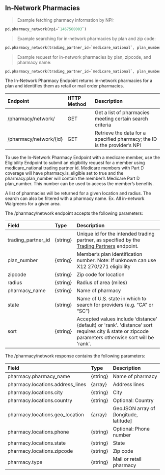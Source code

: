 ## In-Network Pharmacies

> Example fetching pharmacy information by NPI:

```python
pd.pharmacy_network(npi=`1467560003`)
```

> Example searching for in-network pharmacies by plan and zip code:

```python
pd.pharmacy_network(trading_partner_id=`medicare_national`, plan_number=`S5820003`, zipcode=`29307`, radius=`15mi`)
```

> Example request for in-network pharmacies by plan, zipcode, and pharmacy name:

```python
pd.pharmacy_network(trading_partner_id=`medicare_national`, plan_number=`S5820003`, zipcode=`29307`, radius=`15mi`, pharmacy_name=`walgreens`)
```

The In-Network Pharmacy Endpoint returns in-network pharmacies for a plan and
identifies them as retail or mail order pharmacies.

| Endpoint               | HTTP Method | Description                                                              |
|:-----------------------|:------------|:-------------------------------------------------------------------------|
| /pharmacy/network/     | GET         | Get a list of pharmacies meeting certain search criteria                 |
| /pharmacy/network/{id} | GET         | Retrieve the data for a specified pharmacy; the ID is the provider’s NPI |

To use the In-Network Pharmacy Endpoint with a medicare member, use the Eligibility Endpoint
to submit an eligibility request for a member using medicare_national trading partner id.
Medicare members with Part D coverage will have pharmacy.is_eligible set to true and the
pharmacy.plan_number will contain the member’s Medicare Part D plan_number. This number can be
used to access the member’s benefits.

A list of pharmacies will be returned for a given location and radius. The search can also be
filtered with a pharmacy name. Ex. All in-network Walgreens for a given area.

The /pharmacy/network endpoint accepts the following parameters:

| Field              | Type     | Description                                                                                                                                                    |
|:-------------------|:---------|:---------------------------------------------------------------------------------------------------------------------------------------------------------------|
| trading_partner_id | {string} | Unique id for the intended trading partner, as specified by the [Trading Partners](https://platform.pokitdok.com/documentation/v4/#trading-partners) endpoint. |
| plan_number        | {string} | Member’s plan identification number. Note: If unknown can use X12 270/271 eligibility                                                                          |
| zipcode            | {string} | Zip code for location                                                                                                                                          |
| radius             | {string} | Radius of area (miles)                                                                                                                                         |
| pharmacy_name      | {string} | Name of pharmacy                                                                                                                                               |
| state              | {string} | Name of U.S. state in which to search for providers (e.g. “CA” or “SC”)                                                                                        |
| sort               | {string} | Accepted values include ‘distance’ (default) or 'rank’. 'distance’ sort requires city & state or zipcode parameters otherwise sort will be 'rank’.             |

The /pharmacy/network response contains the following parameters:

| Field                            | Type     | Description                            |
|:---------------------------------|:---------|:---------------------------------------|
| pharmacy.pharmacy_name           | {string} | Name of pharmacy                       |
| pharmacy.locations.address_lines | {array}  | Address lines                          |
| pharmacy.locations.city          | {string} | City                                   |
| pharmacy.locations.country       | {string} | Optional: Country                      |
| pharmacy.locations.geo_location  | {array}  | GeoJSON array of [longitude, latitude] |
| pharmacy.locations.phone         | {string} | Optional: Phone number                 |
| pharmacy.locations.state         | {string} | State                                  |
| pharmacy.locations.zipcode       | {string} | Zip code                               |
| pharmacy.type                    | {string} | Mail or retail pharmacy                |
